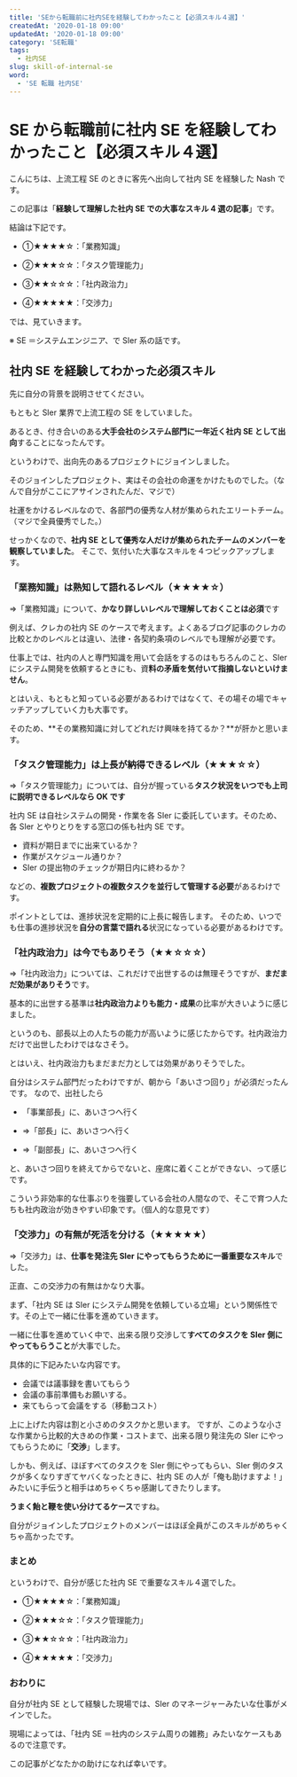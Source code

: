 ```yaml
---
title: 'SEから転職前に社内SEを経験してわかったこと【必須スキル４選】'
createdAt: '2020-01-18 09:00'
updatedAt: '2020-01-18 09:00'
category: 'SE転職'
tags:
  - 社内SE
slug: skill-of-internal-se
word:
  - 'SE 転職 社内SE'
---
```


# SE から転職前に社内 SE を経験してわかったこと【必須スキル４選】

こんにちは、上流工程 SE のときに客先へ出向して社内 SE を経験した Nash です。

この記事は「**経験して理解した社内 SE での大事なスキル 4 選の記事**」です。

結論は下記です。

- ①★★★★☆：「業務知識」

- ②★★★☆☆：「タスク管理能力」

- ③★★☆☆☆：「社内政治力」

- ④★★★★★：「交渉力」

では、見ていきます。

※ SE ＝システムエンジニア、で SIer 系の話です。

## 社内 SE を経験してわかった必須スキル

先に自分の背景を説明させてください。

もともと SIer 業界で上流工程の SE をしていました。

あるとき、付き合いのある**大手会社のシステム部門に一年近く社内 SE として出向**することになったんです。

というわけで、出向先のあるプロジェクトにジョインしました。

そのジョインしたプロジェクト、実はその会社の命運をかけたものでした。（なんで自分がここにアサインされたんだ、マジで）

社運をかけるレベルなので、各部門の優秀な人材が集められたエリートチーム。（マジで全員優秀でした。）

せっかくなので、**社内 SE として優秀な人だけが集められたチームのメンバーを観察していました**。
そこで、気付いた大事なスキルを４つピックアップします。

### 「業務知識」は熟知して語れるレベル（★★★★☆）

⇒「業務知識」について、**かなり詳しいレベルで理解しておくことは必須**です

例えば、クレカの社内 SE のケースで考えます。よくあるブログ記事のクレカの比較とかのレベルとは違い、法律・各契約条項のレベルでも理解が必要です。

仕事上では、社内の人と専門知識を用いて会話をするのはもちろんのこと、SIer にシステム開発を依頼するときにも、資**料の矛盾を気付いて指摘しないといけません**。

とはいえ、もともと知っている必要があるわけではなくて、その場その場でキャッチアップしていく力も大事です。

そのため、**その業務知識に対してどれだけ興味を持てるか？**が肝かと思います。

### 「タスク管理能力」は上長が納得できるレベル（★★★☆☆）

⇒「タスク管理能力」については、自分が握っている**タスク状況をいつでも上司に説明できるレベルなら OK です**

社内 SE は自社システムの開発・作業を各 SIer に委託しています。そのため、各 SIer とやりとりをする窓口の係も社内 SE です。

- 資料が期日までに出来ているか？
- 作業がスケジュール通りか？
- SIer の提出物のチェックが期日内に終わるか？

などの、**複数プロジェクトの複数タスクを並行して管理する必要**があるわけです。

ポイントとしては、進捗状況を定期的に上長に報告します。
そのため、いつでも仕事の進捗状況を**自分の言葉で語れる**状況になっている必要があるわけです。

### 「社内政治力」は今でもありそう（★★☆☆☆）

⇒「社内政治力」については、これだけで出世するのは無理そうですが、**まだまだ効果がありそう**です。

基本的に出世する基準は**社内政治力よりも能力・成果**の比率が大きいように感じました。

というのも、部長以上の人たちの能力が高いように感じたからです。社内政治力だけで出世したわけではなさそう。

とはいえ、社内政治力もまだまだ力としては効果がありそうでした。

自分はシステム部門だったわけですが、朝から「あいさつ回り」が必須だったんです。
なので、出社したら

- 「事業部長」に、あいさつへ行く

- ⇒「部長」に、あいさつへ行く

- ⇒「副部長」に、あいさつへ行く

と、あいさつ回りを終えてからでないと、座席に着くことができない、って感じです。

こういう非効率的な仕事ぶりを強要している会社の人間なので、そこで育つ人たちも社内政治が効きやすい印象です。（個人的な意見です）

### 「交渉力」の有無が死活を分ける（★★★★★）

⇒「交渉力」は、**仕事を発注先 SIer にやってもらうために一番重要なスキル**でした。

正直、この交渉力の有無はかなり大事。

まず、「社内 SE は SIer にシステム開発を依頼している立場」という関係性です。その上で一緒に仕事を進めていきます。

一緒に仕事を進めていく中で、出来る限り交渉して**すべてのタスクを SIer 側にやってもらうこと**が大事でした。

具体的に下記みたいな内容です。

- 会議では議事録を書いてもらう
- 会議の事前準備もお願いする。
- 来てもらって会議をする（移動コスト）

上に上げた内容は割と小さめのタスクかと思います。
ですが、このような小さな作業から比較的大きめの作業・コストまで、出来る限り発注先の SIer にやってもらうために「**交渉**」します。

しかも、例えば、ほぼすべてのタスクを SIer 側にやってもらい、SIer 側のタスクが多くなりすぎてヤバくなったときに、社内 SE の人が「俺も助けますよ！」みたいに手伝うと相手はめちゃくちゃ感謝してきたりします。

**うまく飴と鞭を使い分けてるケース**ですね。

自分がジョインしたプロジェクトのメンバーはほぼ全員がこのスキルがめちゃくちゃ高かったです。

### まとめ

というわけで、自分が感じた社内 SE で重要なスキル４選でした。

- ①★★★★☆：「業務知識」

- ②★★★☆☆：「タスク管理能力」

- ③★★☆☆☆：「社内政治力」

- ④★★★★★：「交渉力」

### おわりに

自分が社内 SE として経験した現場では、SIer のマネージャーみたいな仕事がメインでした。

現場によっては、「社内 SE ＝社内のシステム周りの雑務」みたいなケースもあるので注意です。

この記事がどなたかの助けになれば幸いです。
